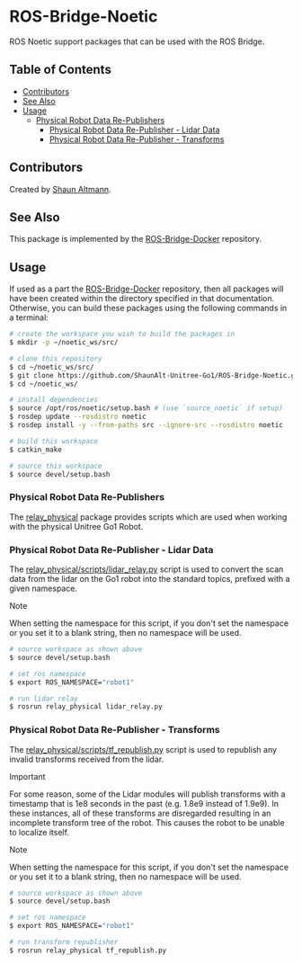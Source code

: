 # ROS-Bridge-Noetic
ROS Noetic support packages that can be used with the ROS Bridge.

## Table of Contents
- [Contributors](#contributors)
- [See Also](#see-also)
- [Usage](#usage)
    - [Physical Robot Data Re-Publishers](#physical-robot-data-re-publishers)
        - [Physical Robot Data Re-Publisher - Lidar Data](#physical-robot-data-re-publisher---lidar-data)
        - [Physical Robot Data Re-Publisher - Transforms](#physical-robot-data-re-publisher---transforms)

## Contributors
Created by [Shaun Altmann](https://github.com/ShaunAlt).

## See Also
This package is implemented by the [ROS-Bridge-Docker](https://github.com/ShaunAlt-Unitree-Go1/ROS-Bridge-Docker) repository.

## Usage
If used as a part the [ROS-Bridge-Docker](#see-also) repository, then all packages will have been created within the directory specified in that documentation. Otherwise, you can build these packages using the following commands in a terminal:
``` bash
# create the workspace you wish to build the packages in
$ mkdir -p ~/noetic_ws/src/

# clone this repository
$ cd ~/noetic_ws/src/
$ git clone https://github.com/ShaunAlt-Unitree-Go1/ROS-Bridge-Noetic.git
$ cd ~/noetic_ws/

# install dependencies
$ source /opt/ros/noetic/setup.bash # (use `source_noetic` if setup)
$ rosdep update --rosdistro noetic
$ rosdep install -y --from-paths src --ignore-src --rosdistro noetic

# build this workspace
$ catkin_make

# source this workspace
$ source devel/setup.bash
```

### Physical Robot Data Re-Publishers
The [relay_physical](./relay_physical) package provides scripts which are used when working with the physical Unitree Go1 Robot.

### Physical Robot Data Re-Publisher - Lidar Data
The [relay_physical/scripts/lidar_relay.py](./relay_physical/scripts/lidar_relay.py) script is used to convert the scan data from the lidar on the Go1 robot into the standard topics, prefixed with a given namespace.

>[!NOTE]
> When setting the namespace for this script, if you don't set the namespace or you set it to a blank string, then no namespace will be used.

``` bash
# source workspace as shown above
$ source devel/setup.bash

# set ros namespace
$ export ROS_NAMESPACE="robot1"

# run lidar relay
$ rosrun relay_physical lidar_relay.py
```

### Physical Robot Data Re-Publisher - Transforms
The [relay_physical/scripts/tf_republish.py](./relay_physical/scripts/tf_republish.py) script is used to republish any invalid transforms received from the lidar.

>[!IMPORTANT]
> For some reason, some of the Lidar modules will publish transforms with a timestamp that is 1e8 seconds in the past (e.g. 1.8e9 instead of 1.9e9). In these instances, all of these transforms are disregarded resulting in an incomplete transform tree of the robot. This causes the robot to be unable to localize itself.

>[!NOTE]
> When setting the namespace for this script, if you don't set the namespace or you set it to a blank string, then no namespace will be used.

``` bash
# source workspace as shown above
$ source devel/setup.bash

# set ros namespace
$ export ROS_NAMESPACE="robot1"

# run transform republisher
$ rosrun relay_physical tf_republish.py
```
